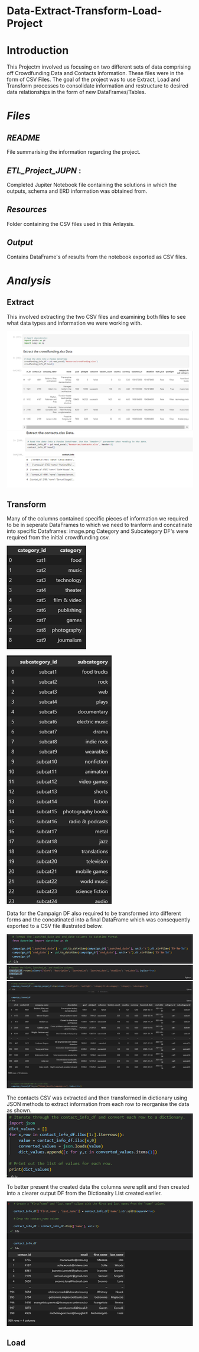 # Data-Extract-Transform-Load-Project

# Introduction 

This Projectm involved us focusing on two different sets of data comprising off Crowdfunding Data and Contacts Information. These files were in the form of CSV Files. The goal of the project was to use Extract, Load and Transform processes to consolidate information and restructure to desired data relationships in the form of new DataFrames/Tables.

# ***Files***
## *README*  
File summarising the information regarding the project.
## *ETL_Project_JUPN* : 
Completed Jupiter Notebook file containing the solutions in which the outputs, schema and ERD information was obtained from.
## *Resources*
Folder containing the CSV files used in this Anlaysis.
## *Output*
Contains DataFrame's of results from the notebook exported as CSV files.

# ***Analysis***

## Extract 
This involved extracting the two CSV files and examining both files to see what data types and information we were working with.

![Alt text](Images/dependencies.png) 
![Alt text](Images/Customer%20info.png)

## Transform
Many of the columns contained specific pieces of information we required to be in seperate DataFrames to which we need to tranform and concatinate into specific Dataframes:
image.png
Category and Subcategory DF's were required from the initial crowdfunding csv.

![Alt text](Images/category_DF.png)

![Alt text](Images/subcategory_DF.png)


Data for the Campaign DF also required to be transformed into different forms and the concatinated into a final DataFrame which was consequently exported to a CSV file illustrated below.

![Alt text](Images/Changing_data_format.png)![Alt text](Images/renaming_blurb.png)![Alt text](Images/campaign%20DF.png)


The contacts CSV was extracted and then transformed in dictionary using JSON methods to extract information from each row to reorganise the data as shown.
![Alt text](Images/converitng%20to%20json%20and%20creating%20dict%20values.png)

To better present the created data the columns were split and then created into a clearer output DF from the Dictionairy List created earlier.

![Alt text](Images/creating%20info%20df.png)

## Load


